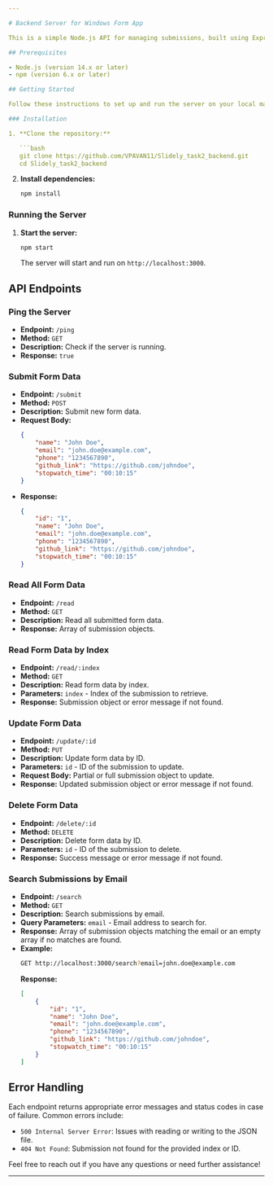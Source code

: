 ```yaml
---

# Backend Server for Windows Form App

This is a simple Node.js API for managing submissions, built using Express and TypeScript . The API supports creating, reading, updating, deleting, and searching submissions stored in a JSON file.

## Prerequisites

- Node.js (version 14.x or later)
- npm (version 6.x or later)

## Getting Started

Follow these instructions to set up and run the server on your local machine.

### Installation

1. **Clone the repository:**

   ```bash
   git clone https://github.com/VPAVAN11/Slidely_task2_backend.git
   cd Slidely_task2_backend
   ```

2. **Install dependencies:**

   ```bash
   npm install
   ```

### Running the Server

1. **Start the server:**

   ```bash
   npm start
   ```

   The server will start and run on `http://localhost:3000`.

## API Endpoints

### Ping the Server

- **Endpoint:** `/ping`
- **Method:** `GET`
- **Description:** Check if the server is running.
- **Response:** `true`

### Submit Form Data

- **Endpoint:** `/submit`
- **Method:** `POST`
- **Description:** Submit new form data.
- **Request Body:**
  ```json
  {
      "name": "John Doe",
      "email": "john.doe@example.com",
      "phone": "1234567890",
      "github_link": "https://github.com/johndoe",
      "stopwatch_time": "00:10:15"
  }
  ```
- **Response:**
  ```json
  {
      "id": "1",
      "name": "John Doe",
      "email": "john.doe@example.com",
      "phone": "1234567890",
      "github_link": "https://github.com/johndoe",
      "stopwatch_time": "00:10:15"
  }
  ```

### Read All Form Data

- **Endpoint:** `/read`
- **Method:** `GET`
- **Description:** Read all submitted form data.
- **Response:** Array of submission objects.

### Read Form Data by Index

- **Endpoint:** `/read/:index`
- **Method:** `GET`
- **Description:** Read form data by index.
- **Parameters:** `index` - Index of the submission to retrieve.
- **Response:** Submission object or error message if not found.

### Update Form Data

- **Endpoint:** `/update/:id`
- **Method:** `PUT`
- **Description:** Update form data by ID.
- **Parameters:** `id` - ID of the submission to update.
- **Request Body:** Partial or full submission object to update.
- **Response:** Updated submission object or error message if not found.

### Delete Form Data

- **Endpoint:** `/delete/:id`
- **Method:** `DELETE`
- **Description:** Delete form data by ID.
- **Parameters:** `id` - ID of the submission to delete.
- **Response:** Success message or error message if not found.

### Search Submissions by Email

- **Endpoint:** `/search`
- **Method:** `GET`
- **Description:** Search submissions by email.
- **Query Parameters:** `email` - Email address to search for.
- **Response:** Array of submission objects matching the email or an empty array if no matches are found.
- **Example:**
  ```bash
  GET http://localhost:3000/search?email=john.doe@example.com
  ```
  **Response:**
  ```json
  [
      {
          "id": "1",
          "name": "John Doe",
          "email": "john.doe@example.com",
          "phone": "1234567890",
          "github_link": "https://github.com/johndoe",
          "stopwatch_time": "00:10:15"
      }
  ]
  ```

## Error Handling

Each endpoint returns appropriate error messages and status codes in case of failure. Common errors include:

- `500 Internal Server Error`: Issues with reading or writing to the JSON file.
- `404 Not Found`: Submission not found for the provided index or ID.

Feel free to reach out if you have any questions or need further assistance!

---
```

